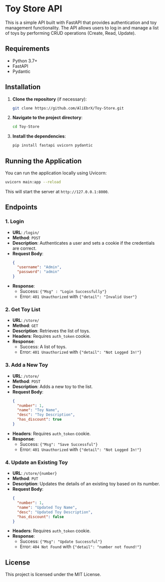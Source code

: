 
# Toy Store API

This is a simple API built with FastAPI that provides authentication and toy management functionality. The API allows users to log in and manage a list of toys by performing CRUD operations (Create, Read, Update).

## Requirements

- Python 3.7+
- FastAPI
- Pydantic

## Installation

1. **Clone the repository** (if necessary):

   ```bash
   git clone https://github.com/AliEbrX/Toy-Store.git
   ```

2. **Navigate to the project directory**:

   ```bash
   cd Toy-Store
   ```

3. **Install the dependencies**:

   ```bash
   pip install fastapi uvicorn pydantic
   ```

## Running the Application

You can run the application locally using Uvicorn:

```bash
uvicorn main:app --reload
```

This will start the server at `http://127.0.0.1:8000`.

## Endpoints

### 1. **Login**

   - **URL**: `/login/`
   - **Method**: `POST`
   - **Description**: Authenticates a user and sets a cookie if the credentials are correct.
   - **Request Body**:
     ```json
     {
       "username": "Admin",
       "password": "admin"
     }
     ```
   - **Response**:
     - Success: `{"Msg" : "Login Successfully"}`
     - Error: `401 Unauthorized` with `{"detail": "Invalid User"}`

### 2. **Get Toy List**

   - **URL**: `/store/`
   - **Method**: `GET`
   - **Description**: Retrieves the list of toys.
   - **Headers**: Requires `auth_token` cookie.
   - **Response**:
     - Success: A list of toys.
     - Error: `401 Unauthorized` with `{"detail": "Not Logged In!"}`

### 3. **Add a New Toy**

   - **URL**: `/store/`
   - **Method**: `POST`
   - **Description**: Adds a new toy to the list.
   - **Request Body**:
     ```json
     {
       "number": 1,
       "name": "Toy Name",
       "desc": "Toy Description",
       "has_discount": true
     }
     ```
   - **Headers**: Requires `auth_token` cookie.
   - **Response**:
     - Success: `{"Msg": "Save Successful"}`
     - Error: `401 Unauthorized` with `{"detail": "Not Logged In!"}`

### 4. **Update an Existing Toy**

   - **URL**: `/store/{number}`
   - **Method**: `PUT`
   - **Description**: Updates the details of an existing toy based on its number.
   - **Request Body**:
     ```json
     {
       "number": 1,
       "name": "Updated Toy Name",
       "desc": "Updated Toy Description",
       "has_discount": false
     }
     ```
   - **Headers**: Requires `auth_token` cookie.
   - **Response**:
     - Success: `{"Msg": "Update Successful"}`
     - Error: `404 Not Found` with `{"detail": "number not found!"}`

## License

This project is licensed under the MIT License.
